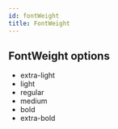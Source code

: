 ```yaml
---
id: fontWeight
title: FontWeight
---
```


## FontWeight options

- extra-light
- light
- regular
- medium
- bold
- extra-bold
